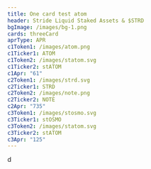 ```yaml
---
title: One card test atom
header: Stride Liquid Staked Assets & $STRD
bgImage: /images/bg-1.png
cards: threeCard
aprType: APR
c1Token1: /images/atom.png
c1Ticker1: ATOM
c1Token2: /images/statom.svg
c1Ticker2: stATOM
c1Apr: "61"
c2Token1: /images/strd.svg
c2Ticker1: STRD
c2Token2: /images/note.png
c2Ticker2: NOTE
c2Apr: "735"
c3Token1: /images/stosmo.svg
c3Ticker1: stOSMO
c3Token2: /images/statom.svg
c3Ticker2: stATOM
c3Apr: "125"
---
```

d